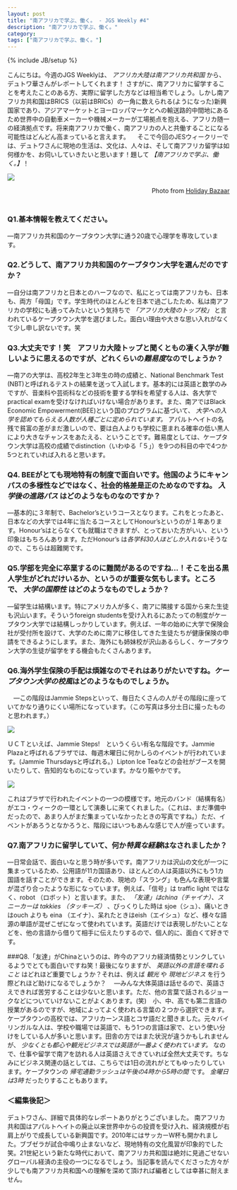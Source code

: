 ```yaml
---
layout: post
title: "南アフリカで学ぶ、働く。 - JGS Weekly #4"
description: "南アフリカで学ぶ、働く。"
category: 
tags: ["南アフリカで学ぶ、働く。"]
---
```

{% include JB/setup %}

こんにちは。今週のJGS Weeklyは、 *アフリカ大陸は南アフリカ共和国* から、デュトワ華さんがレポートしてくれます！さすがに、南アフリカに留学することを考えたことのある方、実際に留学した方などは相当希でしょう。しかし南アフリカ共和国はBRICS（以前はBRICs）の一角に数えられる(ようになった)新興国家であり、アジアマーケットとヨーロッパマーケとへの輸送路的中間地にあるため世界中の自動車メーカーや機械メーカーが工場拠点を抱える、アフリカ随一の経済拠点です。将来南アフリカで働く、南アフリカの人と共働することになる可能性はどんどん高まっていると言えます。　そこで今回のJESウィークリーでは、デュトワさんに現地の生活は、文化は、人々は、そして南アフリカ留学は如何様かを、お伺いしていきたいと思います！題して *【南アフリカで学ぶ、働く。】*！![]({{site.url}}/assets/uploads/4/South-Africa-Landscape.jpg)

<div style="text-align: right">Photo from <a href="http://www.holidaybazaar.travel/africa/south-africa-2/">Holiday Bazaar</a>
</div>　
### Q1.基本情報を教えてください。―南アフリカ共和国のケープタウン大学に通う20歳で心理学を専攻しています。### Q2.どうして、南アフリカ共和国のケープタウン大学を選んだのですか？―自分は南アフリカと日本とのハーフなので、私にとっては南アフリカも、日本も、両方「母国」です。学生時代のほとんどを日本で過ごしたため、私は南アフリカの学校にも通ってみたいという気持ちで *「アフリカ大陸のトップ校」* と言われているケープタウン大学を選びました。面白い理由や大きな思い入れがなくて少し申し訳ないです。笑### Q3.大丈夫です！笑　アフリカ大陸トップと聞くともの凄く入学が難しいように思えるのですが、どれくらいの*難易度*なのでしょうか？―南アの大学は、高校2年生と3年生の時の成績と、National Benchmark Test (NBT)と呼ばれるテストの結果を送って入試します。基本的には英語と数学のみですが、音楽科や芸術科などの技術を要する学科を希望する人は、各大学でpractical examを受けなければいけない場合があります。また、南アではBlack Economic Empowerment(BEE)という国のプログラムに基づいて、 *大学への入学を認めてもらえる人数が人種ごとに定められています。* アパルトヘイトの名残で貧富の差がまだ激しいので、要は白人よりも学校に恵まれる確率の低い黒人により大きなチャンスをあたえる、ということです。難易度としては、ケープタウン大学は高校の成績でdistinction（いわゆる「５」）を9つの科目の中で4つか5つとれていれば入れると思います。### Q4. BEEがとても現地特有の制度で面白いです。他国のようにキャンパスの多様性などではなく、社会的格差是正のためなのですね。 *入学後の進路パス* はどのようなものなのですか？―基本的に３年制で、Bachelor’sというコースとなります。これをとったあと、日本などの大学では4年に当たるコースとしてHonour’sというのが１年あります。Honour’sはとらなくても就職はできますが、とっておいた方がいい、という印象はもちろんあります。ただHonour’s は*各学科30人ほどしか入れない*そうなので、こちらは超難関です。### Q5.学部を完全に卒業するのに難関があるのですね…！そこを出る黒人学生がどれだけいるか、というのが重要な気もします。ところで、 *大学の国際性* はどのようなものでしょうか？ ―留学生は結構います。特にアメリカ人が多く、南アに隣接する国から来た生徒も沢山います。そういうforeign studentsを受け入れるにあたっての制度がケープタウン大学では結構しっかりしています。例えば、一年の始めに大学で保険会社が受付所を設けて、大学のために南アに移住してきた生徒たちが健康保険の申請をできるようにします。また、海外にも姉妹校が沢山あるらしく、ケープタウン大学の生徒が留学をする機会もたくさんあります。### Q6.海外学生保険の手配は煩雑なのでそれはありがたいですね。*ケープタウン大学の校風*はどのようなものでしょうか。　—この階段はJammie Stepsといって、毎日たくさんの人がその階段に座っていてかなり通りにくい場所になっています。（この写真は多分土日に撮ったものと思われます。）

![]({{site.url}}/assets/uploads/4/two.jpg)ＵＣＴといえば、Jammie Steps!　というくらい有名な階段です。Jammie Plazaと呼ばれるプラザでは、毎週木曜日に何かしらのイベントが行われています。(Jammie Thursdaysと呼ばれる。）Lipton Ice Teaなどの会社がブースを開いたりして、告知的なものになっています。かなり賑やかです。

![]({{site.url}}/assets/uploads/4/band.jpg)
これはプラザで行われたイベントの一つの模様です。地元のバンド（結構有名）がエコ・ウィークの一環として演奏しに来てくれました。（これは、まだ準備中だったので、あまり人がまだ集まっていなかったときの写真ですね。）ただ、イベントがあろうとなかろうと、階段にはいつもあんな感じで人が座っています。### Q7.南アフリカに留学していて、何か*特異な経験*はなされましたか？―日常会話で、面白いなと思う時が多いです。南アフリカは沢山の文化が一つに集まっているため、公用語が11カ国語あり、ほとんどの人は英語以外にもう1カ国語を話すことができます。そのため、現地の「スラング」も色んな表現や言葉が混ざり合ったような形になっています。例えば、「信号」は traffic light ではなく、robot （ロボット）と言います。また、 *「友達」はchina（チャイナ）、スニーカーは takkies （タッキーズ）* 、びっくりした時は sjoe（シュ）、痛いときはouch よりも eina （エイナ）、呆れたときはeish（エイシュ）など、様々な語源の単語が混ぜこぜになって使われています。英語だけでは表現しがたいことなどを、他の言語から借りて相手に伝えたりするので、個人的に、面白くて好きです。###Q8.「友達」がChinaというのは、昨今のアフリカ経済情勢とリンクしているようでとても面白いですね笑！最後になりますが、 *英語以外の言語を喋れること* はどれほど重要でしょうか？それは、例えば *観光* や *現地ビジネス* を行う際どれほど助けになるでしょうか？　―みんな大体英語は話せるので、英語さえできれば苦労することは少ないと思います。ただ、他の言葉で話されるジョークなどについていけないことがよくあります。(笑)　小、中、高でも第二言語の授業があるのですが、地域によってよく使われる言葉の２つから選択できます。ケープタウンの高校では、アフリカーンス語とコサ語だと聞きました。元々バイリンガルな人は、学校や職場では英語で、もう1つの言語は家で、という使い分けをしている人が多いと思います。田舎の方ではまた状況が違うかもしれませんが、 *少なくとも都心や観光ビジネスでは英語が一番よく使われています。* なので、仕事や留学で南アを訪れる人は英語さえできていれば全然大丈夫です。ちなみにビジネス関連の話としては、こちらでは1日の流れがとてもゆったりしています。ケープタウンの *帰宅通勤ラッシュは午後の4時から5時の間* です。 *金曜日は3時* だったりすることもあります。### ＜編集後記＞デュトワさん、詳細で具体的なレポートありがとうございました。南アフリカ共和国はアパルトヘイトの廃止以来世界中からの投資を受け入れ、経済規模が右肩上がりで成長している新興国です。2010年にはサッカーW杯も開かれました。ブブゼラが試合中鳴り止まないなど、現地特有の文化風習が印象的でした笑。21世紀という新たな時代において、南アフリカ共和国は絶対に見過ごせないグローバル経済の主役の一つになるでしょう。当記事を読んでくださった方々が少しでも南アフリカ共和国への理解を深めて頂ければ編者としては幸甚に耐えません。